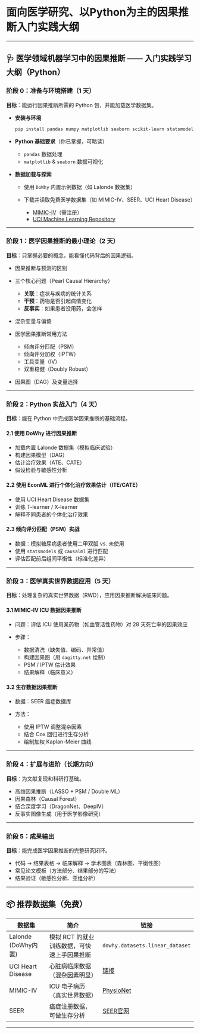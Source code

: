 # 面向医学研究、以Python为主的因果推断入门实践大纲

---

## 🩺 医学领域机器学习中的因果推断 —— 入门实践学习大纲（Python）

### **阶段 0：准备与环境搭建（1 天）**

**目标**：能运行因果推断所需的 Python 包，并能加载医学数据集。

* **安装与环境**

  ```bash
  pip install pandas numpy matplotlib seaborn scikit-learn statsmodels dowhy econml causalml
  ```
* **Python 基础要求**（你已掌握，可略读）

  * `pandas` 数据处理
  * `matplotlib` & `seaborn` 数据可视化
* **数据加载与探索**

  * 使用 `DoWhy` 内置示例数据（如 Lalonde 数据集）
  * 下载并读取免费医学数据集（如 MIMIC-IV、SEER、UCI Heart Disease）

    * [MIMIC-IV](https://physionet.org/content/mimiciv/2.2/)（需注册）
    * [UCI Machine Learning Repository](https://archive.ics.uci.edu/ml/index.php)

---

### **阶段 1：医学因果推断的最小理论（2 天）**

**目标**：只掌握必要的概念，能看懂代码背后的因果逻辑。

* 因果推断与预测的区别
* 三个核心问题（Pearl Causal Hierarchy）

  * **关联**：症状与疾病的统计关系
  * **干预**：药物是否引起病情变化
  * **反事实**：如果患者没用药，会怎样
* 混杂变量与偏倚
* 医学因果推断常用方法

  * 倾向评分匹配（PSM）
  * 倾向评分加权（IPTW）
  * 工具变量（IV）
  * 双重稳健（Doubly Robust）
* 因果图（DAG）及变量选择

---

### **阶段 2：Python 实战入门（4 天）**

**目标**：能在 Python 中完成医学因果推断的基础流程。

#### **2.1 使用 DoWhy 进行因果推断**

* 加载内置 Lalonde 数据集（模拟临床试验）
* 构建因果模型（DAG）
* 估计治疗效果（ATE、CATE）
* 假设检验与敏感性分析

#### **2.2 使用 EconML 进行个体化治疗效果估计（ITE/CATE）**

* 使用 UCI Heart Disease 数据集
* 训练 T-learner / X-learner
* 解释不同患者的个体化治疗效果

#### **2.3 倾向评分匹配（PSM）实战**

* 数据：模拟糖尿病患者使用二甲双胍 vs. 未使用
* 使用 `statsmodels` 或 `causalml` 进行匹配
* 评估匹配前后组间平衡性（标准化差异）

---

### **阶段 3：医学真实世界数据应用（5 天）**

**目标**：处理复杂的真实世界数据（RWD），应用因果推断解决临床问题。

#### **3.1 MIMIC-IV ICU 数据因果推断**

* 问题：评估 ICU 使用某药物（如血管活性药物）对 28 天死亡率的因果效应
* 步骤：

  * 数据清洗（缺失值、编码、异常值）
  * 构建因果图（用 `dagitty.net` 绘制）
  * PSM / IPTW 估计效果
  * 结果解释（临床意义）

#### **3.2 生存数据因果推断**

* 数据：SEER 癌症数据库
* 方法：

  * 使用 IPTW 调整混杂因素
  * 结合 Cox 回归进行生存分析
  * 绘制加权 Kaplan-Meier 曲线

---

### **阶段 4：扩展与进阶（长期方向）**

**目标**：为文献复现和科研打基础。

* 高维因果推断（LASSO + PSM / Double ML）
* 因果森林（Causal Forest）
* 结合深度学习（DragonNet、DeepIV）
* 反事实图像生成（用于医学影像研究）

---

### **阶段 5：成果输出**

**目标**：能完成医学因果推断的完整研究闭环。

* 代码 → 结果表格 → 临床解释 → 学术图表（森林图、平衡性图）
* 常见论文模板（方法部分、结果部分的写法）
* 结果验证（敏感性分析、亚组分析）

---

## 📦 推荐数据集（免费）

| 数据集               | 简介                       | 链接                                                          |
| ----------------- | ------------------------ | ----------------------------------------------------------- |
| Lalonde (DoWhy内置) | 模拟 RCT 的就业训练数据，可快速上手因果推断 | `dowhy.datasets.linear_dataset`                             |
| UCI Heart Disease | 心脏病临床数据（混杂因素明显）          | [链接](https://archive.ics.uci.edu/ml/datasets/heart+Disease) |
| MIMIC-IV          | ICU 电子病历（真实世界数据）         | [PhysioNet](https://physionet.org/content/mimiciv/2.2/)     |
| SEER              | 癌症注册数据，可做生存分析            | [SEER官网](https://seer.cancer.gov/data/)                     |

---



